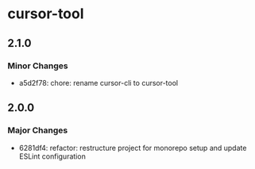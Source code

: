 # cursor-tool

## 2.1.0

### Minor Changes

- a5d2f78: chore: rename cursor-cli to cursor-tool

## 2.0.0

### Major Changes

- 6281df4: refactor: restructure project for monorepo setup and update ESLint configuration
